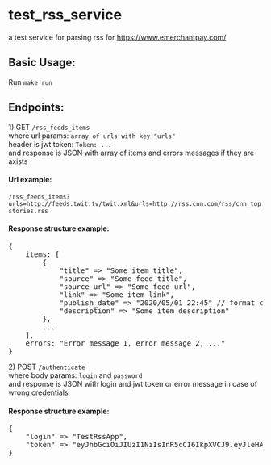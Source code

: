 # test_rss_service
a test service for parsing rss for https://www.emerchantpay.com/

<h2>Basic Usage:</h2>
Run <code>make run</code>

<h2>Endpoints:</h2>
1) GET <code>/rss_feeds_items</code>
</br>
where url params: <code>array of urls with key "urls"</code>
</br>
header is jwt token: <code>Token: ...</code>
</br>
and response is JSON with array of items and errors messages if they are axists
</br>
<h4>Url example:</h4>
<code>/rss_feeds_items?urls=http://feeds.twit.tv/twit.xml&urls=http://rss.cnn.com/rss/cnn_topstories.rss</code>
<h4>Response structure example:</h4>
<pre>
{
    items: [
        {
            "title" => "Some item title",
            "source" => "Some feed title",
            "source_url" => "Some feed url",
            "link" => "Some item link",
            "publish_date" => "2020/05/01 22:45" // format can be different and the value can be nil
            "description" => "Some item description"
        },
        ...
    ],
    errors: "Error message 1, error message 2, ..."
}
</pre>
2) POST <code>/authenticate</code>
</br>
where body params: <code>login</code> and <code>password</code>
</br>
and response is JSON with login and jwt token or error message in case of wrong credentials
</br>
<h4>Response structure example:</h4>
<pre>
{
    "login" => "TestRssApp",
    "token" => "eyJhbGciOiJIUzI1NiIsInR5cCI6IkpXVCJ9.eyJleHAiOjE1ODkyNzkwMDksImxvZ2luIjoiVGVzdFJzc0FwcCJ9.Qo2e_7IdxBBJVG76yEoH91cBdoIMErA4gFTp4bu2Hw4"
}
</pre>
